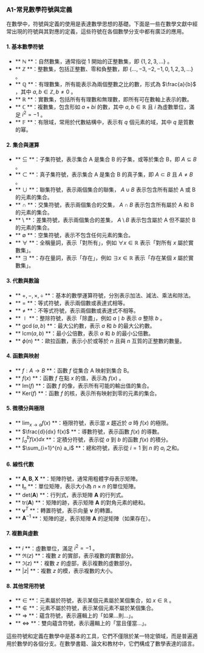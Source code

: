 ### **A1-常見數學符號與定義**

在數學中，符號與定義的使用是表達數學思想的基礎。下面是一些在數學文獻中經常出現的符號與其對應的定義，這些符號在各個數學分支中都有廣泛的應用。

#### **1. 基本數學符號**

- ** $`\mathbb{N}`$ **：自然數集，通常指從 1 開始的正整數集，即  $`\{ 1, 2, 3, \dots \}`$ 。
- ** $`\mathbb{Z}`$ **：整數集，包括正整數、零和負整數，即  $`\{ \dots, -3, -2, -1, 0, 1, 2, 3, \dots \}`$ 。
- ** $`\mathbb{Q}`$ **：有理數集，所有能表示為兩個整數之比的數，形式為  $`\frac{a}{b}`$ ，其中  $`a, b \in \mathbb{Z}, b \neq 0`$ 。
- ** $`\mathbb{R}`$ **：實數集，包括所有有理數和無理數，即所有可在數軸上表示的數。
- ** $`\mathbb{C}`$ **：複數集，包含形如  $`a + bi`$  的數，其中  $`a, b \in \mathbb{R}`$  且  $`i`$  為虛數單位，滿足  $`i^2 = -1`$ 。
- ** $`\mathbb{F}`$ **：有限域，常用於代數結構中，表示有  $`q`$  個元素的域，其中  $`q`$  是質數的幂。

#### **2. 集合與運算**

- ** $`\subseteq`$ **：子集符號，表示集合 A 是集合 B 的子集，或等於集合 B，即  $`A \subseteq B`$ 。
- ** $`\subset`$ **：真子集符號，表示集合 A 是集合 B 的真子集，即  $`A \subset B`$  且  $`A \neq B`$ 。
- ** $`\cup`$ **：聯集符號，表示兩個集合的聯集， $`A \cup B`$  表示包含所有屬於 A 或 B 的元素的集合。
- ** $`\cap`$ **：交集符號，表示兩個集合的交集， $`A \cap B`$  表示包含所有屬於 A 和 B 的元素的集合。
- ** $`\setminus`$ **：差集符號，表示兩個集合的差集， $`A \setminus B`$  表示包含屬於 A 但不屬於 B 的元素的集合。
- ** $`\emptyset`$ **：空集符號，表示不包含任何元素的集合。
- ** $`\forall`$ **：全稱量詞，表示「對所有」，例如  $`\forall x \in \mathbb{R}`$  表示「對所有  $`x`$  屬於實數集」。
- ** $`\exists`$ **：存在量詞，表示「存在」，例如  $`\exists x \in \mathbb{R}`$  表示「存在某個  $`x`$  屬於實數集」。

#### **3. 代數與數論**

- ** $`+, -, \times, \div`$ **：基本的數學運算符號，分別表示加法、減法、乘法和除法。
- ** $`=`$ **：等式符號，表示兩個數或表達式相等。
- ** $`\neq`$ **：不等式符號，表示兩個數或表達式不相等。
- ** $`\mid`$ **：整除符號，表示「除盡」，例如  $`a \mid b`$  表示  $`a`$  整除  $`b`$ 。
- ** $`\gcd(a, b)`$ **：最大公約數，表示  $`a`$  和  $`b`$  的最大公約數。
- ** $`\text{lcm}(a, b)`$ **：最小公倍數，表示  $`a`$  和  $`b`$  的最小公倍數。
- ** $`\phi(n)`$ **：歐拉函數，表示小於或等於  $`n`$  且與  $`n`$  互質的正整數的數量。

#### **4. 函數與映射**

- ** $`f : A \to B`$ **：函數  $`f`$  從集合 A 映射到集合 B。
- ** $`f(x)`$ **：函數  $`f`$  在點  $`x`$  的值，表示為  $`f(x)`$ 。
- ** $`\text{Im}(f)`$ **：函數  $`f`$  的像，表示所有可能的輸出值的集合。
- ** $`\text{Ker}(f)`$ **：函數  $`f`$  的核，表示所有映射到零的元素的集合。

#### **5. 微積分與極限**

- ** $`\lim_{x \to a} f(x)`$ **：極限符號，表示當  $`x`$  趨近於  $`a`$  時  $`f(x)`$  的極限。
- ** $`\frac{d}{dx} f(x)`$ **：導數符號，表示函數  $`f(x)`$  的導數。
- ** $`\int_{a}^{b} f(x) dx`$ **：定積分符號，表示從  $`a`$  到  $`b`$  的函數  $`f(x)`$  的積分。
- ** $`\sum_{i=1}^{n} a_i`$ **：總和符號，表示從  $`i=1`$  到  $`n`$  的  $`a_i`$  之和。

#### **6. 線性代數**

- ** $`\mathbf{A}, \mathbf{B}, \mathbf{X}`$ **：矩陣符號，通常用粗體字母表示矩陣。
- ** $`\mathbf{I}_n`$ **：單位矩陣，表示大小為  $`n \times n`$  的單位矩陣。
- ** $`\text{det}(\mathbf{A})`$ **：行列式，表示矩陣  $`\mathbf{A}`$  的行列式。
- ** $`\text{tr}(\mathbf{A})`$ **：矩陣的跡，表示矩陣  $`\mathbf{A}`$  的對角元素的總和。
- ** $`\mathbf{v}^T`$ **：轉置符號，表示向量  $`\mathbf{v}`$  的轉置。
- ** $`\mathbf{A}^{-1}`$ **：矩陣的逆，表示矩陣  $`\mathbf{A}`$  的逆矩陣（如果存在）。

#### **7. 複數與虛數**

- ** $`i`$ **：虛數單位，滿足  $`i^2 = -1`$ 。
- ** $`\Re(z)`$ **：複數  $`z`$  的實部，表示複數的實數部分。
- ** $`\Im(z)`$ **：複數  $`z`$  的虛部，表示複數的虛數部分。
- ** $`|z|`$ **：複數  $`z`$  的模，表示複數的大小。

#### **8. 其他常用符號**

- ** $`\in`$ **：元素屬於符號，表示某個元素屬於某個集合，如  $`x \in \mathbb{R}`$ 。
- ** $`\notin`$ **：元素不屬於符號，表示某個元素不屬於某個集合。
- ** $`\Rightarrow`$ **：蘊含符號，表示邏輯上的「如果...則...」。
- ** $`\Leftrightarrow`$ **：雙向蘊含符號，表示邏輯上的「當且僅當...」。

這些符號和定義在數學中是基本的工具，它們不僅限於某一特定領域，而是普遍適用於數學的各個分支。在數學書籍、論文和教材中，它們構成了數學表達的語言。